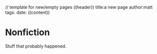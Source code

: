 // template for new/empty pages
((header))
title:a new page
author:matt
tags:
date:
((content))
# Nonfiction

Stuff that probably happened.